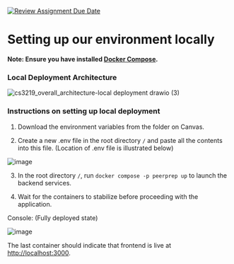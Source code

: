 [![Review Assignment Due Date](https://classroom.github.com/assets/deadline-readme-button-24ddc0f5d75046c5622901739e7c5dd533143b0c8e959d652212380cedb1ea36.svg)](https://classroom.github.com/a/6BOvYMwN)


# Setting up our environment locally

<strong>Note: Ensure you have installed [Docker Compose](https://docs.docker.com/compose/).</strong>

### Local Deployment Architecture
![cs3219_overall_architecture-local deployment drawio (3)](https://github.com/CS3219-AY2324S1/ay2324s1-course-assessment-g05/assets/70256674/c733569f-ef3a-4837-918c-80c83b39a507)


### Instructions on setting up local deployment

1. Download the environment variables from the folder on Canvas. 

2. Create a new .env file in the root directory `/` and paste all the contents into this file. (Location of .env file is illustrated below)

![image](https://github.com/CS3219-AY2324S1/ay2324s1-course-assessment-g05/assets/70256674/ee7ad5b8-d861-40ff-9e34-7e012442bb24)

3. In the root directory `/`, run `docker compose -p peerprep up` to launch the backend services. 

4. Wait for the containers to stabilize before proceeding with the application.

Console: (Fully deployed state)

![image](https://github.com/CS3219-AY2324S1/ay2324s1-course-assessment-g05/assets/70256674/c0182291-479d-4165-9e9a-f1cb2bbb5cf6)

The last container should indicate that frontend is live at [http://localhost:3000](http://localhost:3000).
